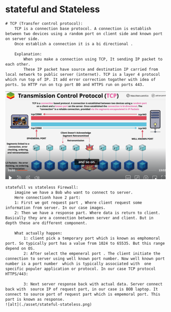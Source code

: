 # stateful and Stateless
    # TCP (Transfer control protocol):
        TCP is a connection base protocol. A connection is establish between two devices using a random port on client side and known port on server side.
        Once establish a connection it is a bi directional . 

        Explanation:
            When you make a connection using TCP, It sending IP packet to each other. 
            These IP packet have source and destination IP carried from local network to public server (internet). TCP is a layer 4 protocol which run top of IP. It add error correction togather with idea of ports. So HTTP run on tcp port 80 and HTTPS run on ports 443. 
![alt](./asset/tcp.png)


    statefull vs stateless Firewall:
        imagine we have a Bob who want to connect to server.
        Here connectionh have 2 part:
        1: First we got request part , Where client request some information from server. In our case images.
        2: Then we have a response part. Where data is return to client.  Basically they are a connection between server and client. But in depth these are different component.

        What actually happen:
            1: client pick a temporary port which is known as emphomoral port. So typically port has a value from 1024 to 65535. But this range depend on OS. 
            2: After select the empeneral port . The client initiate the connection to server using well known port number. Now well known port number is a port number  which is typically associated with  one specific populer application or protocol. In our case TCP protocol HTTPS/443:

            3: Next server response back with actual data. Server connect back with  source IP of request part, in our case is BOB laptop. It connect to source port of request part which is empemoral port. This part is known as response. 
    ![alt](./asset/stateful-stateless.png)  
